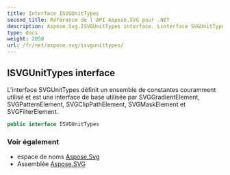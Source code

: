 ```yaml
---
title: Interface ISVGUnitTypes
second_title: Référence de l'API Aspose.SVG pour .NET
description: Aspose.Svg.ISVGUnitTypes interface. Linterface SVGUnitTypes définit un ensemble de constantes couramment utilisé et est une interface de base utilisée par SVGGradientElement SVGPatternElement SVGClipPathElement SVGMaskElement et SVGFilterElement.
type: docs
weight: 2050
url: /fr/net/aspose.svg/isvgunittypes/
---
```

## ISVGUnitTypes interface

L'interface SVGUnitTypes définit un ensemble de constantes couramment utilisé et est une interface de base utilisée par SVGGradientElement, SVGPatternElement, SVGClipPathElement, SVGMaskElement et SVGFilterElement.

```csharp
public interface ISVGUnitTypes
```

### Voir également

* espace de noms [Aspose.Svg](../../aspose.svg/)
* Assemblée [Aspose.SVG](../../)


